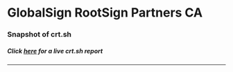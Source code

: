 # GlobalSign RootSign Partners CA
### Snapshot of crt.sh
##### Click [here](https://crt.sh/?q=20BBB89108079E0701D86B8A893A2A9546E698FECBB70A567A41253887E5724A) for a live crt.sh report

---
